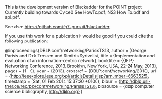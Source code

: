 This is the development version of Blackadder for the POINT project
Currently building towards Cylce0
See HowTo.pdf, NS3 How To.pdf and api.pdf.

See also: https://github.com/fp7-pursuit/blackadder

If you use this work for a publication it would be good if you could
cite the following publication:

@inproceedings{DBLP:conf/networking/ParisisTS13,
  author    = {George Parisis and
               Dirk Trossen and
               Dimitris Syrivelis},
  title     = {Implementation and evaluation of an information-centric network},
  booktitle = {{IFIP} Networking Conference, 2013, Brooklyn, New York, USA, 22-24
               May, 2013},
  pages     = {1--9},
  year      = {2013},
  crossref  = {DBLP:conf/networking/2013},
  url       = {http://ieeexplore.ieee.org/xpl/articleDetails.jsp?arnumber=6663525},
  timestamp = {Sat, 01 Feb 2014 15:37:20 +0100},
  biburl    = {http://dblp.uni-trier.de/rec/bib/conf/networking/ParisisTS13},
  bibsource = {dblp computer science bibliography, http://dblp.org}
}
